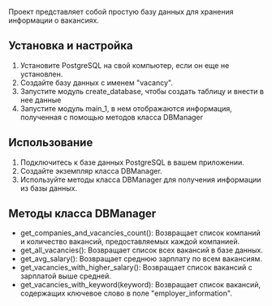Проект представляет собой простую базу данных для хранения информации о вакансиях.

## Установка и настройка

1. Установите PostgreSQL на свой компьютер, если он еще не установлен.
2. Создайте базу данных с именем "vacancy".
3. Запустите модуль create_database, чтобы создать таблицу и внести в нее данные
4. Запустите модуль main_1, в нем отображаются информация, полученная с помощью методов класса DBManager

## Использование

1. Подключитесь к базе данных PostgreSQL в вашем приложении.
2. Создайте экземпляр класса DBManager.
3. Используйте методы класса DBManager для получения информации из базы данных.

## Методы класса DBManager

- get_companies_and_vacancies_count(): Возвращает список компаний и количество вакансий, предоставляемых каждой компанией.
- get_all_vacancies(): Возвращает список всех вакансий в базе данных.
- get_avg_salary(): Возвращает среднюю зарплату по всем вакансиям.
- get_vacancies_with_higher_salary(): Возвращает список вакансий с зарплатой выше средней.
- get_vacancies_with_keyword(keyword): Возвращает список вакансий, содержащих ключевое слово в поле "employer_information".
